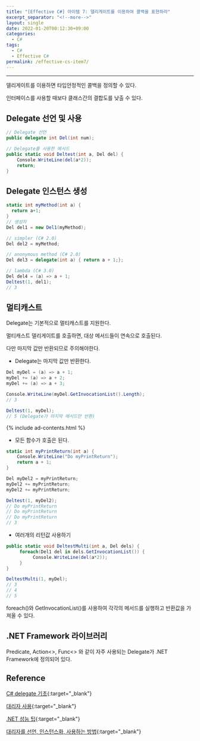 ```yaml
---
title: "[Effective C#] 아이템 7: 델리게이트를 이용하여 콜백을 표현하라"
excerpt_separator: "<!--more-->"
layout: single
date: 2022-01-20T00:12:30+09:00
categories:
  - C#
tags:
  - C#
  - Effective C#
permalink: /effective-cs-item7/
---
```

---
델리게이트를 이용하면 타입안정적인 콜백을 정의할 수 있다.

인터페이스를 사용할 때보다 클래스간의 결합도를 낮출 수 있다.
<!--more-->

## Delegate 선언 및 사용
```cs
// Delegate 선언
public delegate int Del(int num);

// Delegate를 사용한 메서드
public static void Deltest(int a, Del del) {
    Console.WriteLine(del(a*2));
    return;
}
```

## Delegate 인스턴스 생성
```cs
static int myMethod(int a) {
  return a+1;
}
// 생성자
Del del1 = new Del1(myMethod);

// simpler (C# 2.0)
Del del2 = myMethod;

// anonymous method (C# 2.0)
Del del3 = delegate(int a) { return a + 1;};

// lambda (C# 3.0)
Del del4 = (a) => a + 1;
Deltest(1, del1);
// 3
```


## 멀티캐스트
Delegate는 기본적으로 멀티캐스트를 지원한다.

멀티캐스트 델리게이트를 호출하면, 대상 메서드들이 연속으로 호출된다.

다만 마지막 값만 반환되므로 주의해야한다.


* Delegate는 마지막 값만 반환한다.

```cs
Del myDel = (a) => a + 1;
myDel += (a) => a + 2;
myDel += (a) => a + 3;

Console.WriteLine(myDel.GetInvocationList().Length);
// 3

Deltest(1, myDel);
// 5 (Delegate가 마지막 메서드만 반환)
```

{% include ad-contents.html %}

* 모든 함수가 호출은 된다.

```cs
static int myPrintReturn(int a) {
	Console.WriteLine("Do myPrintReturn");
	return a + 1;
}

Del myDel2 = myPrintReturn;
myDel2 += myPrintReturn;
myDel2 += myPrintReturn;

Deltest(1, myDel2);
// Do myPrintReturn
// Do myPrintReturn
// Do myPrintReturn
// 3
```

* 여러개의 리턴값 사용하기

```cs
public static void DeltestMulti(int a, Del dels) {
     foreach(Del1 del in dels.GetInvocationList()) {
          Console.WriteLine(del(a*2));
     }
}

DeltestMulti(1, myDel);
// 3
// 4
// 5
```

foreach()와 GetInvocationList()를 사용하여 각각의 메서드를 실행하고 반환값을 가져올 수 있다.



## .NET Framework 라이브러리
Predicate<T>, Action<>, Func<> 와 같이 자주 사용되는 Delegate가 .NET Framework에 정의되어 있다.

## Reference
[C# delegate 기초](https://www.csharpstudy.com/CSharp/CSharp-delegate-concept.aspx){:target="_blank"}

[대리자 사용](https://docs.microsoft.com/ko-kr/dotnet/csharp/programming-guide/delegates/using-delegates){:target="_blank"}

[.NET 성능 팁](https://docs.microsoft.com/ko-kr/dotnet/framework/performance/performance-tips){:target="_blank"}

[대리자를 선언, 인스턴스화, 사용하는 방법](https://docs.microsoft.com/ko-kr/dotnet/csharp/programming-guide/delegates/how-to-declare-instantiate-and-use-a-delegate){:target="_blank"}

